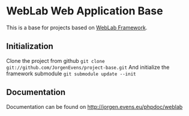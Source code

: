 # WebLab Web Application Base
This is a base for projects based on [WebLab Framework](https://github.com/JorgenEvens/WebLab_Framework).

## Initialization
Clone the project from github `git clone git://github.com/JorgenEvens/project-base.git`
And initialize the framework submodule `git submodule update --init`

## Documentation
Documentation can be found on <http://jorgen.evens.eu/phpdoc/weblab>